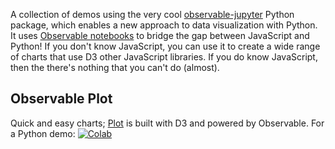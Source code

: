 
A collection of demos using the very cool [observable-jupyter](https://github.com/thomasballinger/observable-jupyter)
Python package, which enables a new approach to data visualization with Python. 
It uses [Observable notebooks](http://observablehq.com) to bridge the gap between 
JavaScript and Python!
If you don't know JavaScript, you can use it to create a wide range of charts that use D3 other JavaScript libraries.
If you do know JavaScript, then the there's nothing that you can't do (almost).

## Observable Plot

Quick and easy charts; 
[Plot](https://observablehq.com/@observablehq/plot) is built with D3 and powered by Observable.
For a Python demo: [![Colab](https://colab.research.google.com/assets/colab-badge.svg)](https://colab.research.google.com/github/pbogden/observable-jupyter-demos/blob/master/notebooks/observable_plot.ipynb)

